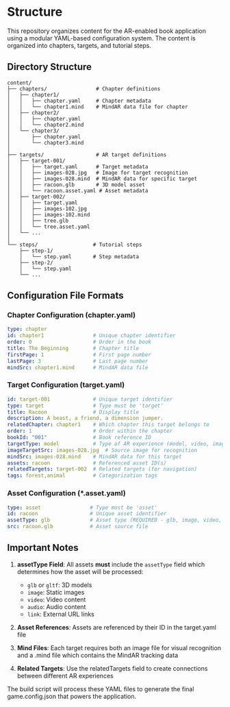 # Structure

This repository organizes content for the AR-enabled book application using a modular YAML-based configuration system. The content is organized into chapters, targets, and tutorial steps.

## Directory Structure

```
content/
├── chapters/                # Chapter definitions
│   ├── chapter1/
│   │   ├── chapter.yaml     # Chapter metadata
│   │   └── chapter1.mind    # MindAR data file for chapter
│   ├── chapter2/
│   │   ├── chapter.yaml
│   │   └── chapter2.mind
│   └── chapter3/
│       ├── chapter.yaml
│       └── chapter3.mind
│
├── targets/                 # AR target definitions
│   ├── target-001/
│   │   ├── target.yaml      # Target metadata
│   │   ├── images-028.jpg   # Image for target recognition
│   │   ├── images-028.mind  # MindAR data for specific target
│   │   ├── racoon.glb       # 3D model asset
│   │   └── racoon.asset.yaml # Asset metadata
│   ├── target-002/
│   │   ├── target.yaml
│   │   ├── images-102.jpg
│   │   ├── images-102.mind
│   │   ├── tree.glb
│   │   └── tree.asset.yaml
│   └── ...
│
└── steps/                  # Tutorial steps
    ├── step-1/
    │   └── step.yaml       # Step metadata
    ├── step-2/
    │   └── step.yaml
    └── ...
```

## Configuration File Formats

### Chapter Configuration (chapter.yaml)

```yaml
type: chapter
id: chapter1                # Unique chapter identifier
order: 0                    # Order in the book
title: The Beginning        # Chapter title
firstPage: 1                # First page number
lastPage: 3                 # Last page number
mindSrc: chapter1.mind      # MindAR data file
```

### Target Configuration (target.yaml)

```yaml
id: target-001              # Unique target identifier
type: target                # Type must be 'target'
title: Racoon               # Display title
description: A beast, a friend, a dimension jumper.
relatedChapter: chapter1    # Which chapter this target belongs to
order: 1                    # Order within the chapter
bookId: "001"               # Book reference ID
targetType: model           # Type of AR experience (model, video, image, link)
imageTargetSrc: images-028.jpg  # Source image for recognition
mindSrc: images-028.mind    # MindAR data for this target
assets: racoon              # Referenced asset ID(s)
relatedTargets: target-002  # Related targets (for navigation)
tags: forest,animal         # Categorization tags
```

### Asset Configuration (*.asset.yaml)

```yaml
type: asset                # Type must be 'asset'
id: racoon                 # Unique asset identifier
assetType: glb             # Asset type (REQUIRED - glb, image, video, audio)
src: racoon.glb            # Asset source file
```

## Important Notes

1. **assetType Field**: All assets **must** include the `assetType` field which determines how the asset will be processed:
   - `glb` or `gltf`: 3D models
   - `image`: Static images
   - `video`: Video content
   - `audio`: Audio content
   - `link`: External URL links

2. **Asset References**: Assets are referenced by their ID in the target.yaml file

3. **Mind Files**: Each target requires both an image file for visual recognition and a .mind file which contains the MindAR tracking data

4. **Related Targets**: Use the relatedTargets field to create connections between different AR experiences

The build script will process these YAML files to generate the final game.config.json that powers the application.

